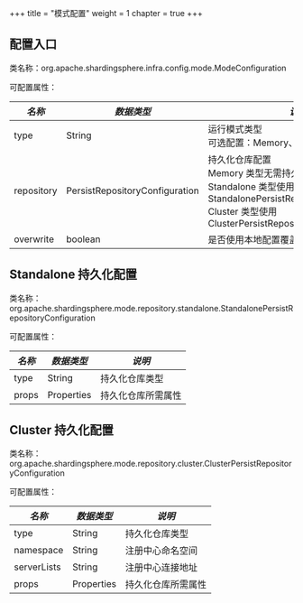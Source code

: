+++
title = "模式配置"
weight = 1
chapter = true
+++

## 配置入口

类名称：org.apache.shardingsphere.infra.config.mode.ModeConfiguration

可配置属性：

| *名称*      | *数据类型*                      | *说明*                                                                                                                                                                      | *默认值* |
| ---------- | ------------------------------ | -------------------------------------------------------------------------------------------------------------------------------------------------------------------------- | ------- |
| type       | String                         | 运行模式类型<br />可选配置：Memory、Standalone、Cluster                                                                                                                         | Memory  |
| repository | PersistRepositoryConfiguration | 持久化仓库配置<br />Memory 类型无需持久化，可以为 null<br />Standalone 类型使用 StandalonePersistRepositoryConfiguration<br />Cluster 类型使用 ClusterPersistRepositoryConfiguration |         |
| overwrite  | boolean                        | 是否使用本地配置覆盖持久化配置                                                                                                                                                   | false   |

## Standalone 持久化配置

类名称：org.apache.shardingsphere.mode.repository.standalone.StandalonePersistRepositoryConfiguration

可配置属性：

| *名称* | *数据类型*  | *说明*           |
| ----- | ---------- | --------------- |
| type  | String     | 持久化仓库类型    |
| props | Properties | 持久化仓库所需属性 |

## Cluster 持久化配置

类名称：org.apache.shardingsphere.mode.repository.cluster.ClusterPersistRepositoryConfiguration

可配置属性：

| *名称*       | *数据类型*  | *说明*           |
| ----------- | ---------- | --------------- |
| type        | String     | 持久化仓库类型     |
| namespace   | String     | 注册中心命名空间   |
| serverLists | String     | 注册中心连接地址   |
| props       | Properties | 持久化仓库所需属性 |
